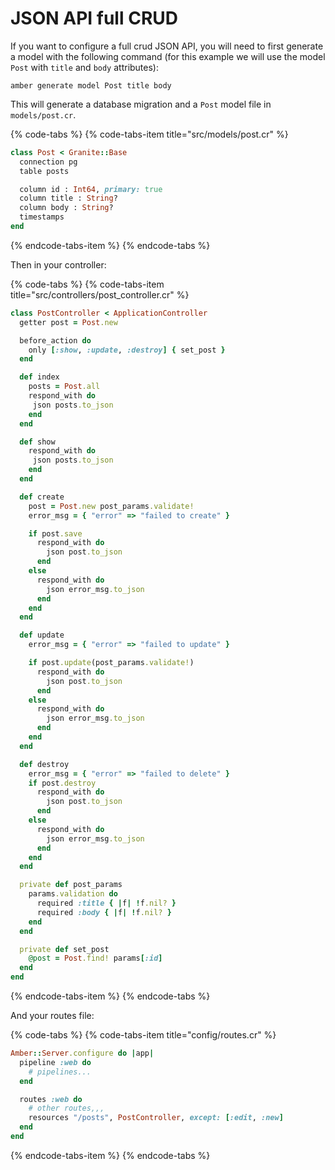 
# JSON API full CRUD

If you want to configure a full crud JSON API, you will need to first generate a model with the following command (for this example we will use the model `Post` with `title` and `body` attributes):

```
amber generate model Post title body
```

This will generate a database migration and a `Post` model file in `models/post.cr`.

{% code-tabs %}
{% code-tabs-item title="src/models/post.cr" %}
```ruby
class Post < Granite::Base
  connection pg
  table posts

  column id : Int64, primary: true
  column title : String?
  column body : String?
  timestamps
end
```
{% endcode-tabs-item %}
{% endcode-tabs %}

Then in your controller:

{% code-tabs %}
{% code-tabs-item title="src/controllers/post_controller.cr" %}
```ruby
class PostController < ApplicationController
  getter post = Post.new

  before_action do
    only [:show, :update, :destroy] { set_post }
  end

  def index
    posts = Post.all
    respond_with do
     json posts.to_json
    end
  end

  def show
    respond_with do
     json posts.to_json
    end
  end

  def create
    post = Post.new post_params.validate!
    error_msg = { "error" => "failed to create" }

    if post.save
      respond_with do
        json post.to_json
      end
    else
      respond_with do
        json error_msg.to_json
      end
    end
  end

  def update
    error_msg = { "error" => "failed to update" }

    if post.update(post_params.validate!)
      respond_with do
        json post.to_json
      end
    else
      respond_with do
        json error_msg.to_json
      end
    end
  end

  def destroy
    error_msg = { "error" => "failed to delete" }
    if post.destroy
      respond_with do
        json post.to_json
      end
    else
      respond_with do
        json error_msg.to_json
      end
    end
  end

  private def post_params
    params.validation do
      required :title { |f| !f.nil? }
      required :body { |f| !f.nil? }
    end
  end

  private def set_post
    @post = Post.find! params[:id]
  end
end
```
{% endcode-tabs-item %}
{% endcode-tabs %}

And your routes file:

{% code-tabs %}
{% code-tabs-item title="config/routes.cr" %}
```ruby
Amber::Server.configure do |app|
  pipeline :web do
    # pipelines...
  end

  routes :web do
    # other routes,,,
    resources "/posts", PostController, except: [:edit, :new]
  end
end
```
{% endcode-tabs-item %}
{% endcode-tabs %}
